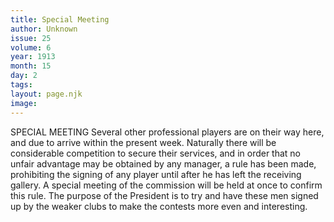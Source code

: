 ```yaml
---
title: Special Meeting
author: Unknown
issue: 25
volume: 6
year: 1913
month: 15
day: 2
tags:
layout: page.njk
image:
---
```

SPECIAL MEETING    Several other professional players are on their way here, and due to arrive within the present week. Naturally there will be considerable competition to secure their services, and in order that no unfair advantage may be obtained by any manager, a rule has been made, prohibiting the signing of any player until after he has left the receiving gallery. A special meeting of the commission will be held at once to confirm this rule. The purpose of the President is to try and have these men signed up by the weaker clubs to make the contests more even and interesting.    

